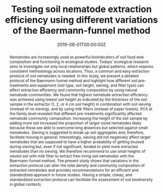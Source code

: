 ---
abstract: "Nematodes are increasingly used as powerful bioindicators of soil food web composition and functioning in ecological studies. Todays’ ecological research aims to investigate not only local relationships but global patterns, which requires consistent methodology across locations. Thus, a common and easy extraction protocol of soil nematodes is needed. In this study, we present a detailed protocol of the Baermann-funnel method and highlight how different soil pre-treatments and equipment (soil type, soil height, sieving, and filter type) can affect extraction efficiency and community composition by using natural nematode communities. We found that highest nematode extraction efficiency was achieved using lowest soil height as indicated by the thickness of the soil sample in the extractor (1, 2, or 4 cm soil height) in combination with soil sieving (instead of no sieving), and by using milk filters (instead of paper towels). PCA at the family level revealed that different pre-treatments significantly affected nematode community composition. Increasing the height of the soil sample by adding more soil increased the proportion of larger-sized nematodes likely because those are able to overcome long distances but selected against small nematodes. Sieving is suggested to break up soil aggregates and, therefore, facilitate moving in general. Interestingly, sieving did not negatively affect larger nematodes that are supposed to have a higher probability of getting bruised during sieving but, even if not significant, tended to yield more extracted nematodes than no sieving. We therefore recommend to use small heights of sieved soil with milk filter to extract free-living soil nematodes with the Baermann-funnel method. The present study shows that variations in the extraction protocol can alter the total density and community composition of extracted nematodes and provides recommendations for an efficient and standardized approach in future studies. Having a simple, cheap, and standardized extraction protocol can facilitate the assessment of soil biodiversity in global contexts."

authors:
- Simone Cesarz
- Annika Eva Schulz
- admin
- Nico Eisenhauer 
date: "2019-08-01T00:00:00Z"
doi: "10.25674/so91201"
featured: false
image:
  caption: 'Nematode extractor. Photo: Remy Beugnon'
  focal_point: ""
  preview_only: false
projects: []
publication: '*Soil Organisms* (91)'
publication_short: ""
publication_types: ""
publishDate: "2019-08-01T00:00:00Z"
slides: 
summary: 
tags:
- Methods
- Soil fauna

title: Testing soil nematode extraction efficiency using different variations of the Baermann-funnel method
url_code: "https://www.ncbi.nlm.nih.gov/pmc/articles/PMC7326606/"
url_dataset: ""
url_pdf: "/publication/Cesarz et al 2019/Cesarz et al 2019.pdf"
url_poster: ""
url_project: ""
url_slides: ""
url_source: ""
url_video: ""
---